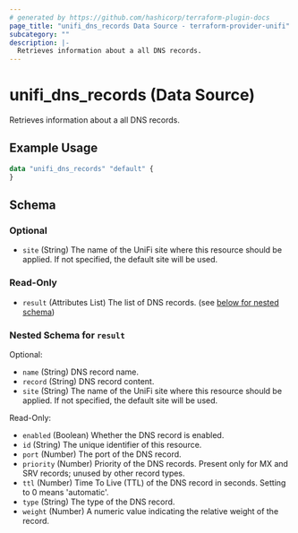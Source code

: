 ```yaml
---
# generated by https://github.com/hashicorp/terraform-plugin-docs
page_title: "unifi_dns_records Data Source - terraform-provider-unifi"
subcategory: ""
description: |-
  Retrieves information about a all DNS records.
---
```


# unifi_dns_records (Data Source)

Retrieves information about a all DNS records.

## Example Usage

```terraform
data "unifi_dns_records" "default" {
}
```

<!-- schema generated by tfplugindocs -->
## Schema

### Optional

- `site` (String) The name of the UniFi site where this resource should be applied. If not specified, the default site will be used.

### Read-Only

- `result` (Attributes List) The list of DNS records. (see [below for nested schema](#nestedatt--result))

<a id="nestedatt--result"></a>
### Nested Schema for `result`

Optional:

- `name` (String) DNS record name.
- `record` (String) DNS record content.
- `site` (String) The name of the UniFi site where this resource should be applied. If not specified, the default site will be used.

Read-Only:

- `enabled` (Boolean) Whether the DNS record is enabled.
- `id` (String) The unique identifier of this resource.
- `port` (Number) The port of the DNS record.
- `priority` (Number) Priority of the DNS records. Present only for MX and SRV records; unused by other record types.
- `ttl` (Number) Time To Live (TTL) of the DNS record in seconds. Setting to 0 means 'automatic'.
- `type` (String) The type of the DNS record.
- `weight` (Number) A numeric value indicating the relative weight of the record.
